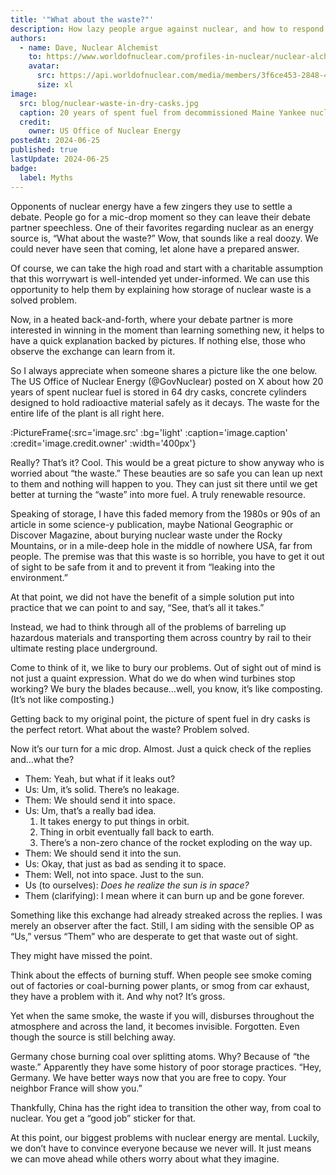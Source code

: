 ```yaml
---
title: '"What about the waste?"'
description: How lazy people argue against nuclear, and how to respond.
authors:
  - name: Dave, Nuclear Alchemist
    to: https://www.worldofnuclear.com/profiles-in-nuclear/nuclear-alchemist
    avatar:
      src: https://api.worldofnuclear.com/media/members/3f6ce453-2848-4627-b9c4-6505bed13c96/avatar.jpeg
      size: xl
image:
  src: blog/nuclear-waste-in-dry-casks.jpg
  caption: 20 years of spent fuel from decommissioned Maine Yankee nuclear plant.
  credit:
    owner: US Office of Nuclear Energy
postedAt: 2024-06-25
published: true
lastUpdate: 2024-06-25
badge:
  label: Myths
---
```


Opponents of nuclear energy have a few zingers they use to settle a debate. People go for a mic-drop moment so they can leave their debate partner speechless. One of their favorites regarding nuclear as an energy source is, “What about the waste?” Wow, that sounds like a real doozy. We could never have seen that coming, let alone have a prepared answer.

Of course, we can take the high road and start with a charitable assumption that this worrywart is well-intended yet under-informed. We can use this opportunity to help them by explaining how storage of nuclear waste is a solved problem.

Now, in a heated back-and-forth, where your debate partner is more interested in winning in the moment than learning something new, it helps to have a quick explanation backed by pictures. If nothing else, those who observe the exchange can learn from it.

So I always appreciate when someone shares a picture like the one below. The US Office of Nuclear Energy (@GovNuclear) posted on X about how 20 years of spent nuclear fuel is stored in 64 dry casks, concrete cylinders designed to hold radioactive material safely as it decays. The waste for the entire life of the plant is all right here.

:PictureFrame{:src='image.src' :bg='light' :caption='image.caption' :credit='image.credit.owner' :width='400px'}

Really? That’s it? Cool. This would be a great picture to show anyway who is worried about “the waste.” These beauties are so safe you can lean up next to them and nothing will happen to you. They can just sit there until we get better at turning the “waste” into more fuel. A truly renewable resource.

Speaking of storage, I have this faded memory from the 1980s or 90s of an article in some science-y publication, maybe National Geographic or Discover Magazine, about burying nuclear waste under the Rocky Mountains, or in a mile-deep hole in the middle of nowhere USA, far from people. The premise was that this waste is so horrible, you have to get it out of sight to be safe from it and to prevent it from “leaking into the environment.”

At that point, we did not have the benefit of a simple solution put into practice that we can point to and say, “See, that’s all it takes.”

Instead, we had to think through all of the problems of barreling up hazardous materials and transporting them across country by rail to their ultimate resting place underground.

Come to think of it, we like to bury our problems. Out of sight out of mind is not just a quaint expression. What do we do when wind turbines stop working? We bury the blades because…well, you know, it’s like composting. (It’s not like composting.)

Getting back to my original point, the picture of spent fuel in dry casks is the perfect retort. What about the waste? Problem solved.

Now it’s our turn for a mic drop. Almost. Just a quick check of the replies and…what the?

- Them: Yeah, but what if it leaks out?
- Us: Um, it’s solid. There’s no leakage.
- Them: We should send it into space.
- Us: Um, that’s a really bad idea.
  1. It takes energy to put things in orbit.
  2. Thing in orbit eventually fall back to earth.
  3. There’s a non-zero chance of the rocket exploding on the way up.
- Them: We should send it into the sun.
- Us: Okay, that just as bad as sending it to space.
- Them: Well, not into space. Just to the sun.
- Us (to ourselves): _Does he realize the sun is in space?_
- Them (clarifying): I mean where it can burn up and be gone forever.

Something like this exchange had already streaked across the replies. I was merely an observer after the fact. Still, I am siding with the sensible OP as “Us,” versus “Them” who are desperate to get that waste out of sight.

They might have missed the point.

Think about the effects of burning stuff. When people see smoke coming out of factories or coal-burning power plants, or smog from car exhaust, they have a problem with it. And why not? It’s gross.

Yet when the same smoke, the waste if you will, disburses throughout the atmosphere and across the land, it becomes invisible. Forgotten. Even though the source is still belching away.

Germany chose burning coal over splitting atoms. Why? Because of “the waste.” Apparently they have some history of poor storage practices. “Hey, Germany. We have better ways now that you are free to copy. Your neighbor France will show you.”

Thankfully, China has the right idea to transition the other way, from coal to nuclear. You get a “good job” sticker for that.

At this point, our biggest problems with nuclear energy are mental. Luckily, we don’t have to convince everyone because we never will. It just means we can move ahead while others worry about what they imagine.
